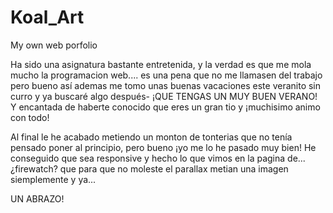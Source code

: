 # Koal_Art
My own web porfolio

Ha sido una asignatura bastante entretenida, y la verdad es que me mola mucho la programacion web.... es una pena que no me llamasen del trabajo pero bueno así ademas me tomo unas buenas vacaciones este veranito sin curro y ya buscaré algo después-
¡QUE TENGAS UN MUY BUEN VERANO! Y encantada de haberte conocido que eres un gran tio y ¡muchisimo animo con todo!


Al final le he acabado metiendo un monton de tonterias que no tenía pensado poner al principio, pero bueno ¡yo me lo he pasado muy bien!
He conseguido que sea responsive y hecho lo que vimos en la pagina de... ¿firewatch? que para que no moleste el parallax metian una imagen siemplemente y ya...

UN ABRAZO!
